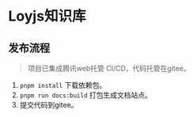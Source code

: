 # Loyjs知识库

## 发布流程

> 项目已集成腾讯web托管 CI/CD，代码托管在gitee。

1. `pnpm install` 下载依赖包。
2. `pnpm run docs:build` 打包生成文档站点。
3. 提交代码到gitee。